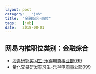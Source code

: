 ```yaml
---
layout:	post
category:	"job"
title:	"金融综合-岗位"
tags:	[job]
date:	2018-08-01
---
```

## 网易内推职位类别：金融综合
- [股票研究实习生-乐得电商事业部099](http://bole.netease.com/position/h5/detail.do?id=11481&rcode=D1O21582aT)
- [量化交易研发实习生-乐得电商事业部099](http://bole.netease.com/position/h5/detail.do?id=9473&rcode=D1O21582aT)
